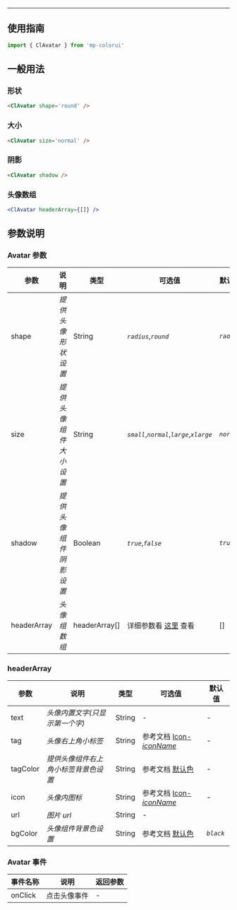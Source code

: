 ****

## 使用指南

```js
import { ClAvatar } from 'mp-colorui'
```



## 一般用法

### 形状

```html
<ClAvatar shape='round' />
```

### 大小

```html
<ClAvatar size='normal' />
```

### 阴影

```html
<ClAvatar shadow />
```

### 头像数组

```jsx
<ClAvatar headerArray={[]} />
```

## 参数说明

### Avatar 参数

| 参数        | 说明                   | 类型          | 可选值                                              | 默认值     |
| ----------- | ---------------------- | ------------- | --------------------------------------------------- | ---------- |
| shape       | *提供头像形状设置*     | String        | *`radius`*,*`round`*                                | *`radius`* |
| size        | *提供头像组件大小设置* | String        | *`small`*,*`normal`*,*`large`*,*`xlarge`*           | *`normal`* |
| shadow      | *提供头像组件阴影设置* | Boolean       | *`true`*,*`false`*                                  | *`true`*   |
| headerArray | *头像组数组*           | headerArray[] | 详细参数看 [这里](/view/avatar?id=headerarray) 查看 | []         |

### headerArray

| 参数     | 说明                                 | 类型   | 可选值                                             | 默认值    |
| -------- | ------------------------------------ | ------ | -------------------------------------------------- | --------- |
| text     | *头像内置文字(只显示第一个字)*       | String | -                                                  | -         |
| tag      | *头像右上角小标签*                   | String | 参考文档 [Icon-*iconName*](/base/icon?id=iconname) | -         |
| tagColor | *提供头像组件右上角小标签背景色设置* | String | 参考文档 [默认色](/home/color)    | -         |
| icon     | *头像内图标*                         | String | 参考文档 [Icon-*iconName*](/base/icon?id=iconname) | -         |
| url      | *图片 url*                           | String | -                                                  |           |
| bgColor  | *头像组件背景色设置*                 | String | 参考文档 [默认色](/home/color)    | *`black`* |

### Avatar 事件

| 事件名称 | 说明         | 返回参数 |
| -------- | ------------ | -------- |
| onClick  | 点击头像事件 | -        |

